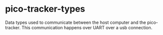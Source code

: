 # pico-tracker-types

Data types used to communicate between the host computer and the pico-tracker. This communication happens over UART over a usb connection.
